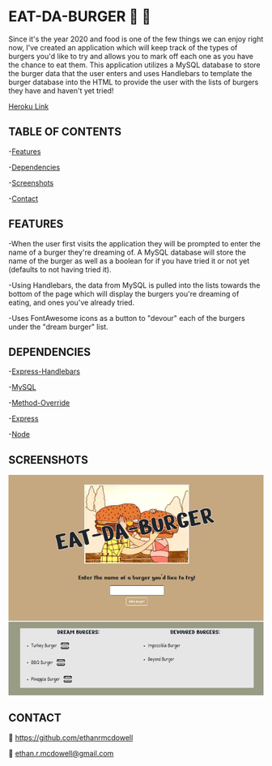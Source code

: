 # EAT-DA-BURGER :hamburger: :hamburger:

Since it's the year 2020 and food is one of the few things we can enjoy right now, I've created an application which will keep track of the types of burgers you'd like to try and allows you to mark off each one as you have the chance to eat them. This application utilizes a MySQL database to store the burger data that the user enters and uses Handlebars to template the burger database into the HTML to provide the user with the lists of burgers they have and haven't yet tried!

[Heroku Link](https://murmuring-anchorage-20926.herokuapp.com/)

## TABLE OF CONTENTS

-[Features](#Features)

-[Dependencies](#Dependencies)

-[Screenshots](#Screenshots)

-[Contact](#Contact)

## FEATURES

-When the user first visits the application they will be prompted to enter the name of a burger they're dreaming of. A MySQL database will store the name of the burger as well as a boolean for if you have tried it or not yet (defaults to not having tried it).

-Using Handlebars, the data from MySQL is pulled into the lists towards the bottom of the page which will display the burgers you're dreaming of eating, and ones you've already tried.

-Uses FontAwesome icons as a button to "devour" each of the burgers under the "dream burger" list.

## DEPENDENCIES

-[Express-Handlebars](https://www.npmjs.com/package/express-handlebars)

-[MySQL](https://www.npmjs.com/package/mysql)

-[Method-Override](https://www.npmjs.com/package/method-override)

-[Express](https://www.npmjs.com/package/express)

-[Node](https://www.npmjs.com/package/node)

## SCREENSHOTS

![Application Screenshot](./public/assets/img/Capture.JPG)

## CONTACT

:link: https://github.com/ethanrmcdowell
  
:e-mail: ethan.r.mcdowell@gmail.com
